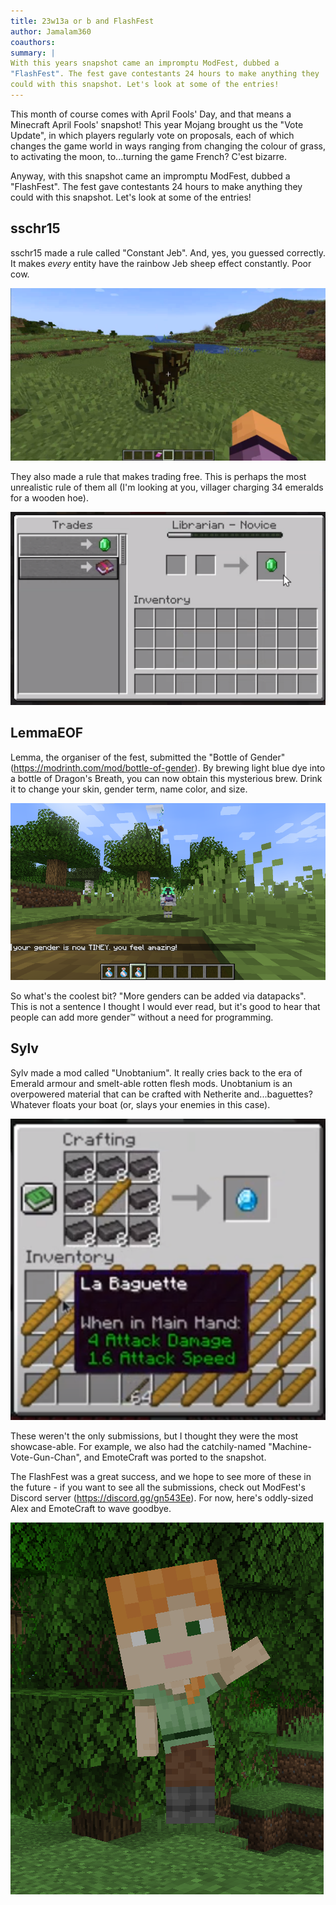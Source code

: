 ```yaml
---
title: 23w13a or b and FlashFest
author: Jamalam360
coauthors:
summary: |
With this years snapshot came an impromptu ModFest, dubbed a
"FlashFest". The fest gave contestants 24 hours to make anything they
could with this snapshot. Let's look at some of the entries!
---
```


This month of course comes with April Fools' Day, and that means a Minecraft
April Fools' snapshot! This year Mojang brought us the "Vote Update", in which
players regularly vote on proposals, each of which changes the game world in
ways ranging from changing the colour of grass, to activating the moon,
to...turning the game French? C'est bizarre.

Anyway, with this snapshot came an impromptu ModFest, dubbed a "FlashFest". The
fest gave contestants 24 hours to make anything they could with this snapshot.
Let's look at some of the entries!

## sschr15

sschr15 made a rule called "Constant Jeb". And, yes, you guessed correctly. It
makes _every_ entity have the rainbow Jeb sheep effect constantly. Poor cow.

![Constant Jeb: Cow](assets/constant-jeb-cow.png)

They also made a rule that makes trading free. This is perhaps the most
unrealistic rule of them all (I'm looking at you, villager charging 34 emeralds
for a wooden hoe).

![Free Trading!](assets/free-trades.png)

## LemmaEOF

Lemma, the organiser of the fest, submitted the "Bottle of Gender"
(https://modrinth.com/mod/bottle-of-gender). By brewing light blue dye into a
bottle of Dragon's Breath, you can now obtain this mysterious brew. Drink it to
change your skin, gender term, name color, and size.

![Tiny gender?](assets/tiny-gender.png)

So what's the coolest bit? "More genders can be added via datapacks". This is
not a sentence I thought I would ever read, but it's good to hear that people
can add more gender™ without a need for programming.

## Sylv

Sylv made a mod called "Unobtanium". It really cries back to the era of Emerald
armour and smelt-able rotten flesh mods. Unobtanium is an overpowered material
that can be crafted with Netherite and...baguettes? Whatever floats your boat
(or, slays your enemies in this case).

![Unobtanium?](assets/unobtanium.png)

These weren't the only submissions, but I thought they were the most
showcase-able. For example, we also had the catchily-named
"Machine-Vote-Gun-Chan", and EmoteCraft was ported to the snapshot.

The FlashFest was a great success, and we hope to see more of these in the
future - if you want to see all the submissions, check out ModFest's Discord
server (https://discord.gg/gn543Ee). For now, here's oddly-sized Alex and
EmoteCraft to wave goodbye.

![EmoteCraft](assets/emotecraft.png)
